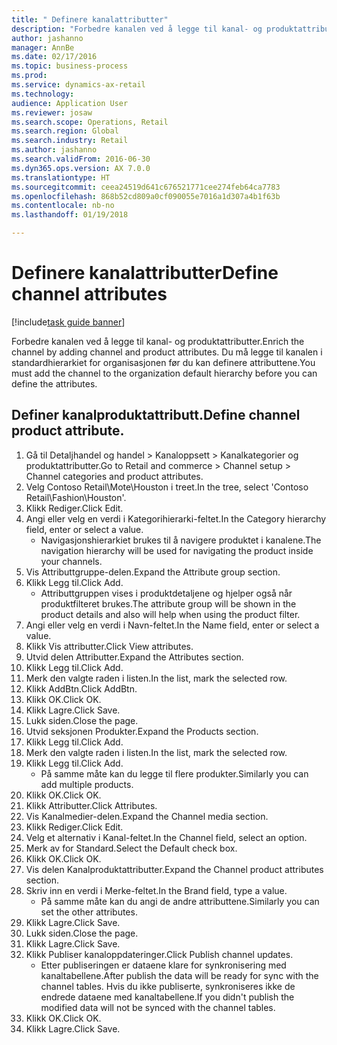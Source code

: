 ```yaml
--- 
title: " Definere kanalattributter"
description: "Forbedre kanalen ved å legge til kanal- og produktattributter."
author: jashanno
manager: AnnBe
ms.date: 02/17/2016
ms.topic: business-process
ms.prod: 
ms.service: dynamics-ax-retail
ms.technology: 
audience: Application User
ms.reviewer: josaw
ms.search.scope: Operations, Retail
ms.search.region: Global
ms.search.industry: Retail
ms.author: jashanno
ms.search.validFrom: 2016-06-30
ms.dyn365.ops.version: AX 7.0.0
ms.translationtype: HT
ms.sourcegitcommit: ceea24519d641c676521771cee274feb64ca7783
ms.openlocfilehash: 868b52cd809a0cf090055e7016a1d307a4b1f63b
ms.contentlocale: nb-no
ms.lasthandoff: 01/19/2018

---
```

# <a name="define-channel-attributes"></a><span data-ttu-id="c63b8-103"> Definere kanalattributter</span><span class="sxs-lookup"><span data-stu-id="c63b8-103">Define channel attributes</span></span>

[!include[task guide banner](../includes/task-guide-banner.md)]

<span data-ttu-id="c63b8-104">Forbedre kanalen ved å legge til kanal- og produktattributter.</span><span class="sxs-lookup"><span data-stu-id="c63b8-104">Enrich the channel by adding channel and product attributes.</span></span> <span data-ttu-id="c63b8-105">Du må legge til kanalen i standardhierarkiet for organisasjonen før du kan definere attributtene.</span><span class="sxs-lookup"><span data-stu-id="c63b8-105">You must add the channel to the organization default hierarchy before you can define the attributes.</span></span>


## <a name="define-channel-product-attribute"></a><span data-ttu-id="c63b8-106">Definer kanalproduktattributt.</span><span class="sxs-lookup"><span data-stu-id="c63b8-106">Define channel product attribute.</span></span>
1. <span data-ttu-id="c63b8-107">Gå til Detaljhandel og handel > Kanaloppsett > Kanalkategorier og produktattributter.</span><span class="sxs-lookup"><span data-stu-id="c63b8-107">Go to Retail and commerce > Channel setup > Channel categories and product attributes.</span></span>
2. <span data-ttu-id="c63b8-108">Velg Contoso Retail\Mote\Houston i treet.</span><span class="sxs-lookup"><span data-stu-id="c63b8-108">In the tree, select 'Contoso Retail\Fashion\Houston'.</span></span>
3. <span data-ttu-id="c63b8-109">Klikk Rediger.</span><span class="sxs-lookup"><span data-stu-id="c63b8-109">Click Edit.</span></span>
4. <span data-ttu-id="c63b8-110">Angi eller velg en verdi i Kategorihierarki-feltet.</span><span class="sxs-lookup"><span data-stu-id="c63b8-110">In the Category hierarchy field, enter or select a value.</span></span>
    * <span data-ttu-id="c63b8-111">Navigasjonshierarkiet brukes til å navigere produktet i kanalene.</span><span class="sxs-lookup"><span data-stu-id="c63b8-111">The navigation hierarchy will be used for navigating the product inside your channels.</span></span>  
5. <span data-ttu-id="c63b8-112">Vis Attributtgruppe-delen.</span><span class="sxs-lookup"><span data-stu-id="c63b8-112">Expand the Attribute group section.</span></span>
6. <span data-ttu-id="c63b8-113">Klikk Legg til.</span><span class="sxs-lookup"><span data-stu-id="c63b8-113">Click Add.</span></span>
    * <span data-ttu-id="c63b8-114">Attributtgruppen vises i produktdetaljene og hjelper også når produktfilteret brukes.</span><span class="sxs-lookup"><span data-stu-id="c63b8-114">The attribute group will be shown in the product details and also will help when using the product filter.</span></span>  
7. <span data-ttu-id="c63b8-115">Angi eller velg en verdi i Navn-feltet.</span><span class="sxs-lookup"><span data-stu-id="c63b8-115">In the Name field, enter or select a value.</span></span>
8. <span data-ttu-id="c63b8-116">Klikk Vis attributter.</span><span class="sxs-lookup"><span data-stu-id="c63b8-116">Click View attributes.</span></span>
9. <span data-ttu-id="c63b8-117">Utvid delen Attributter.</span><span class="sxs-lookup"><span data-stu-id="c63b8-117">Expand the Attributes section.</span></span>
10. <span data-ttu-id="c63b8-118">Klikk Legg til.</span><span class="sxs-lookup"><span data-stu-id="c63b8-118">Click Add.</span></span>
11. <span data-ttu-id="c63b8-119">Merk den valgte raden i listen.</span><span class="sxs-lookup"><span data-stu-id="c63b8-119">In the list, mark the selected row.</span></span>
12. <span data-ttu-id="c63b8-120">Klikk AddBtn.</span><span class="sxs-lookup"><span data-stu-id="c63b8-120">Click AddBtn.</span></span>
13. <span data-ttu-id="c63b8-121">Klikk OK.</span><span class="sxs-lookup"><span data-stu-id="c63b8-121">Click OK.</span></span>
14. <span data-ttu-id="c63b8-122">Klikk Lagre.</span><span class="sxs-lookup"><span data-stu-id="c63b8-122">Click Save.</span></span>
15. <span data-ttu-id="c63b8-123">Lukk siden.</span><span class="sxs-lookup"><span data-stu-id="c63b8-123">Close the page.</span></span>
16. <span data-ttu-id="c63b8-124">Utvid seksjonen Produkter.</span><span class="sxs-lookup"><span data-stu-id="c63b8-124">Expand the Products section.</span></span>
17. <span data-ttu-id="c63b8-125">Klikk Legg til.</span><span class="sxs-lookup"><span data-stu-id="c63b8-125">Click Add.</span></span>
18. <span data-ttu-id="c63b8-126">Merk den valgte raden i listen.</span><span class="sxs-lookup"><span data-stu-id="c63b8-126">In the list, mark the selected row.</span></span>
19. <span data-ttu-id="c63b8-127">Klikk Legg til.</span><span class="sxs-lookup"><span data-stu-id="c63b8-127">Click Add.</span></span>
    * <span data-ttu-id="c63b8-128">På samme måte kan du legge til flere produkter.</span><span class="sxs-lookup"><span data-stu-id="c63b8-128">Similarly you can add multiple products.</span></span>  
20. <span data-ttu-id="c63b8-129">Klikk OK.</span><span class="sxs-lookup"><span data-stu-id="c63b8-129">Click OK.</span></span>
21. <span data-ttu-id="c63b8-130">Klikk Attributter.</span><span class="sxs-lookup"><span data-stu-id="c63b8-130">Click Attributes.</span></span>
22. <span data-ttu-id="c63b8-131">Vis Kanalmedier-delen.</span><span class="sxs-lookup"><span data-stu-id="c63b8-131">Expand the Channel media section.</span></span>
23. <span data-ttu-id="c63b8-132">Klikk Rediger.</span><span class="sxs-lookup"><span data-stu-id="c63b8-132">Click Edit.</span></span>
24. <span data-ttu-id="c63b8-133">Velg et alternativ i Kanal-feltet.</span><span class="sxs-lookup"><span data-stu-id="c63b8-133">In the Channel field, select an option.</span></span>
25. <span data-ttu-id="c63b8-134">Merk av for Standard.</span><span class="sxs-lookup"><span data-stu-id="c63b8-134">Select the Default check box.</span></span>
26. <span data-ttu-id="c63b8-135">Klikk OK.</span><span class="sxs-lookup"><span data-stu-id="c63b8-135">Click OK.</span></span>
27. <span data-ttu-id="c63b8-136">Vis delen Kanalproduktattributter.</span><span class="sxs-lookup"><span data-stu-id="c63b8-136">Expand the Channel product attributes section.</span></span>
28. <span data-ttu-id="c63b8-137">Skriv inn en verdi i Merke-feltet.</span><span class="sxs-lookup"><span data-stu-id="c63b8-137">In the Brand field, type a value.</span></span>
    * <span data-ttu-id="c63b8-138">På samme måte kan du angi de andre attributtene.</span><span class="sxs-lookup"><span data-stu-id="c63b8-138">Similarly you can set the other attributes.</span></span>  
29. <span data-ttu-id="c63b8-139">Klikk Lagre.</span><span class="sxs-lookup"><span data-stu-id="c63b8-139">Click Save.</span></span>
30. <span data-ttu-id="c63b8-140">Lukk siden.</span><span class="sxs-lookup"><span data-stu-id="c63b8-140">Close the page.</span></span>
31. <span data-ttu-id="c63b8-141">Klikk Lagre.</span><span class="sxs-lookup"><span data-stu-id="c63b8-141">Click Save.</span></span>
32. <span data-ttu-id="c63b8-142">Klikk Publiser kanaloppdateringer.</span><span class="sxs-lookup"><span data-stu-id="c63b8-142">Click Publish channel updates.</span></span>
    * <span data-ttu-id="c63b8-143">Etter publiseringen er dataene klare for synkronisering med kanaltabellene.</span><span class="sxs-lookup"><span data-stu-id="c63b8-143">After publish the data will be ready for sync with the channel tables.</span></span> <span data-ttu-id="c63b8-144">Hvis du ikke publiserte, synkroniseres ikke de endrede dataene med kanaltabellene.</span><span class="sxs-lookup"><span data-stu-id="c63b8-144">If you didn't publish the modified data will not be synced with the channel tables.</span></span>  
33. <span data-ttu-id="c63b8-145">Klikk OK.</span><span class="sxs-lookup"><span data-stu-id="c63b8-145">Click OK.</span></span>
34. <span data-ttu-id="c63b8-146">Klikk Lagre.</span><span class="sxs-lookup"><span data-stu-id="c63b8-146">Click Save.</span></span>


